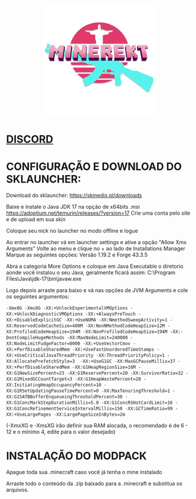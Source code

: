 <h1 align="center">
  <a href="https://discord.gg/QXFKXaTRHB">
    <picture>
      <img alt="MINEREKT" src="https://github.com/Vedming/MINEREKT/blob/main/icon.png?raw=true" width="300">
    </picture>
  </a>
</h1>

# [DISCORD](https://discord.gg/QXFKXaTRHB)

# CONFIGURAÇÃO E DOWNLOAD DO SKLAUNCHER:

Download do sklauncher: https://skmedix.pl/downloads 

Baixe e instale o Java JDK 17 na opção de x64bits .msi https://adoptium.net/temurin/releases/?version=17
Crie uma conta pelo site e de upload em sua skin

Coloque seu nick no launcher no modo offline e logue

Ao entrar no launcher vá em launcher settings e ative a opção "Allow Xmx Arguments"
Volte ao menu e clique no + ao lado de Installations Manager
Marque as seguintes opções: Versão 1.19.2 e Forge 43.3.5

Abra a categoria More Options e coloque em Java Executable o diretorio aonde você instalou o seu Java, geralmente ficará assim: C:\Program Files\Java\jdk-17\bin\javaw.exe

Logo depois arraste para baixo e vá nas opções de JVM Arguments e cole os seguintes argumentos:

```
-Xmx8G -Xms8G -XX:+UnlockExperimentalVMOptions -XX:+UnlockDiagnosticVMOptions -XX:+AlwaysPreTouch -XX:+DisableExplicitGC -XX:+UseNUMA -XX:NmethodSweepActivity=1 -XX:ReservedCodeCacheSize=400M -XX:NonNMethodCodeHeapSize=12M -XX:ProfiledCodeHeapSize=194M -XX:NonProfiledCodeHeapSize=194M -XX:-DontCompileHugeMethods -XX:MaxNodeLimit=240000 -XX:NodeLimitFudgeFactor=8000 -XX:+UseVectorCmov -XX:+PerfDisableSharedMem -XX:+UseFastUnorderedTimeStamps -XX:+UseCriticalJavaThreadPriority -XX:ThreadPriorityPolicy=1 -XX:AllocatePrefetchStyle=3  -XX:+UseG1GC -XX:MaxGCPauseMillis=37 -XX:+PerfDisableSharedMem -XX:G1HeapRegionSize=16M -XX:G1NewSizePercent=23 -XX:G1ReservePercent=20 -XX:SurvivorRatio=32 -XX:G1MixedGCCountTarget=3 -XX:G1HeapWastePercent=20 -XX:InitiatingHeapOccupancyPercent=10 -XX:G1RSetUpdatingPauseTimePercent=0 -XX:MaxTenuringThreshold=1 -XX:G1SATBBufferEnqueueingThresholdPercent=30 -XX:G1ConcMarkStepDurationMillis=5.0 -XX:G1ConcRSHotCardLimit=16 -XX:G1ConcRefinementServiceIntervalMillis=150 -XX:GCTimeRatio=99 -XX:+UseLargePages -XX:LargePageSizeInBytes=2m
```

(-XmxXG e -XmsXG irão definir sua RAM alocada, o recomendado é de 6 - 12 e o mínimo 4, edite para o valor desejado)

# INSTALAÇÃO DO MODPACK

Apague toda sua .minecraft caso você já tenha o mine instalado

Arraste todo o conteúdo da .zip baixado para a .minecraft e substitua os arquivos.
